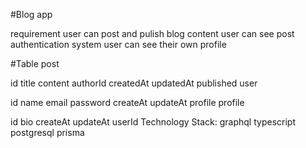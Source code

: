 #Blog app

requirement
user can post and pulish blog content
user can see post
authentication system
user can see their own profile

#Table
post

id
title
content
authorId
createdAt
updatedAt
published
user

id
name
email
password
createAt
updateAt
profile
profile

id
bio
createAt
updateAt
userId
Technology Stack:
graphql
typescript
postgresql
prisma